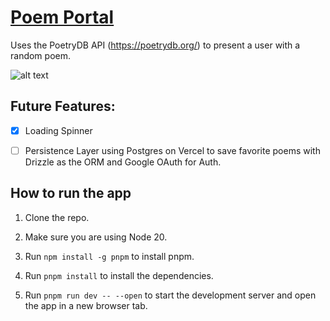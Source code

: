 # [Poem Portal](https://poemportal.vercel.app/)

Uses the PoetryDB API (https://poetrydb.org/) to present a user with a random poem.

![alt text](https://github.com/user-attachments/assets/c4cebe66-a99f-4b5c-bec8-f9acb30c1085)

## Future Features:

- [x] Loading Spinner

- [ ] Persistence Layer using Postgres on Vercel to save favorite poems with Drizzle as the ORM and Google OAuth for
      Auth.

## How to run the app

1. Clone the repo.

2. Make sure you are using Node 20.

3. Run `npm install -g pnpm` to install pnpm.

4. Run `pnpm install` to install the dependencies.

5. Run `pnpm run dev -- --open` to start the development server and open the app in a new browser tab.
